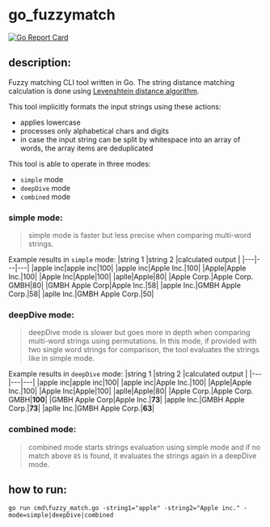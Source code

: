 # go_fuzzymatch
[![Go Report Card](https://goreportcard.com/badge/github.com/datahappy1/go_fuzzymatch)](https://goreportcard.com/report/github.com/datahappy1/go_fuzzymatch)
## description:

Fuzzy matching CLI tool written in Go. The string distance matching calculation is done using [Levenshtein distance algorithm](https://en.wikipedia.org/wiki/Levenshtein_distance). 

This tool implicitly formats the input strings using these actions:

- applies lowercase
- processes only alphabetical chars and digits
- in case the input string can be split by whitespace into an array of words, the array items are deduplicated  

This tool is able to operate in three modes:
- `simple` mode
- `deepDive` mode
- `combined` mode

### simple mode:
> simple mode is faster but less precise when comparing multi-word strings.

Example results in `simple` mode:
|string 1  |string 2  |calculated output  |
|---|---|---|
|apple inc|apple inc|100|
|apple inc|Apple Inc.|100|
|Apple|Apple Inc.|100|
|Apple Inc|Apple|100|
|aplle|Apple|80|
|Apple Corp.|Apple Corp. GMBH|80|
|GMBH Apple Corp|Apple Inc.|58|
|apple Inc.|GMBH Apple Corp.|58|
|aplle Inc.|GMBH Apple Corp.|50|


### deepDive mode:
> deepDive mode is slower but goes more in depth when comparing multi-word strings using permutations. 
> In this mode, if provided with two single word strings for comparison, the tool evaluates the strings like in simple mode.

Example results in `deepDive` mode:
|string 1  |string 2  |calculated output  |
|---|---|---|
|apple inc|apple inc|100|
|apple inc|Apple Inc.|100|
|Apple|Apple Inc.|100|
|Apple Inc|Apple|100|
|aplle|Apple|80|
|Apple Corp.|Apple Corp. GMBH|**100**|
|GMBH Apple Corp|Apple Inc.|**73**|
|apple Inc.|GMBH Apple Corp.|**73**|
|aplle Inc.|GMBH Apple Corp.|**63**|

### combined mode:
> combined mode starts strings evaluation using simple mode and if no match above `85` is found, it evaluates the strings again in a deepDive mode.


## how to run:
`go run cmd\fuzzy_match.go -string1="apple" -string2="Apple inc." -mode=simple|deepDive|combined`